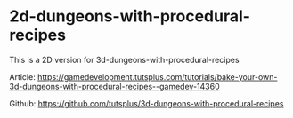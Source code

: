 # 2d-dungeons-with-procedural-recipes

This is a 2D version for 3d-dungeons-with-procedural-recipes

Article: https://gamedevelopment.tutsplus.com/tutorials/bake-your-own-3d-dungeons-with-procedural-recipes--gamedev-14360

Github: https://github.com/tutsplus/3d-dungeons-with-procedural-recipes
